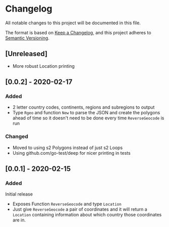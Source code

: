 # Changelog

All notable changes to this project will be documented in this file.

The format is based on [Keep a Changelog](https://keepachangelog.com/en/1.0.0/),
and this project adheres to [Semantic Versioning](https://semver.org/spec/v2.0.0.html).

## [Unreleased]

- More robust Location printing

## [0.0.2] - 2020-02-17

### Added

 - 2 letter country codes, continents, regions and subregions to output
 - Type `Rgeo` and function `New` to parse the JSON and create the polygons
   ahead of time so it doesn't need to be done every time `ReverseGeocode` is
   run

### Changed

 - Moved to using s2 Polygons instead of just s2 Loops
 - Using github.com/go-test/deep for nicer printing in tests

## [0.0.1] - 2020-02-15

### Added

Initial release
 - Exposes Function `ReverseGeocode` and type `Location`
 - Just give `ReverseGeocode` a pair of coordinates and it will return a
   `Location` containing information about which country those coordinates are
   in.
